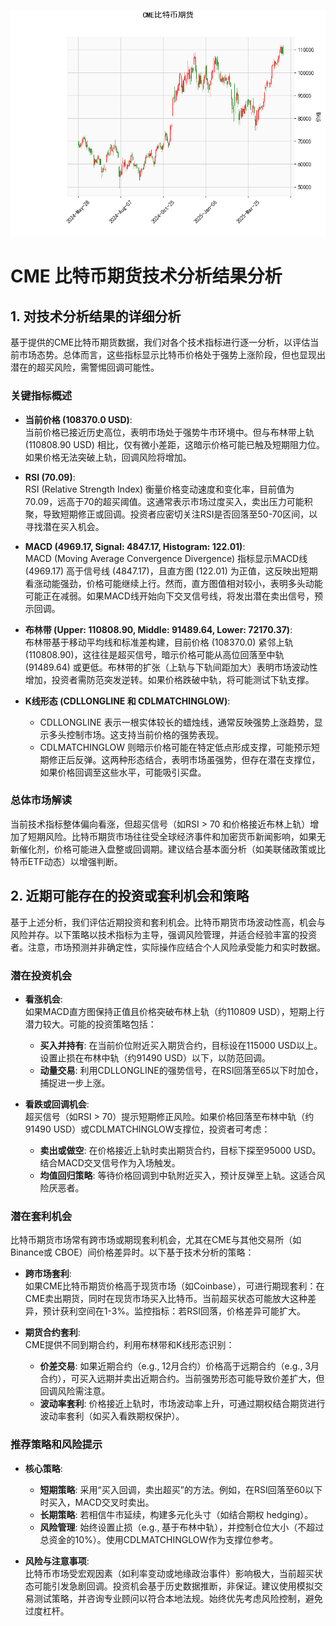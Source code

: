 ![图](cmebtc.png)

# CME 比特币期货技术分析结果分析

## 1. 对技术分析结果的详细分析

基于提供的CME比特币期货数据，我们对各个技术指标进行逐一分析，以评估当前市场态势。总体而言，这些指标显示比特币价格处于强势上涨阶段，但也显现出潜在的超买风险，需警惕回调可能性。

### 关键指标概述
- **当前价格 (108370.0 USD)**:  
  当前价格已接近历史高位，表明市场处于强势牛市环境中。但与布林带上轨 (110808.90 USD) 相比，仅有微小差距，这暗示价格可能已触及短期阻力位。如果价格无法突破上轨，回调风险将增加。

- **RSI (70.09)**:  
  RSI (Relative Strength Index) 衡量价格变动速度和变化率，目前值为70.09，远高于70的超买阈值。这通常表示市场过度买入，卖出压力可能积聚，导致短期修正或回调。投资者应密切关注RSI是否回落至50-70区间，以寻找潜在买入机会。

- **MACD (4969.17, Signal: 4847.17, Histogram: 122.01)**:  
  MACD (Moving Average Convergence Divergence) 指标显示MACD线 (4969.17) 高于信号线 (4847.17)，且直方图 (122.01) 为正值，这反映出短期看涨动能强劲，价格可能继续上行。然而，直方图值相对较小，表明多头动能可能正在减弱。如果MACD线开始向下交叉信号线，将发出潜在卖出信号，预示回调。

- **布林带 (Upper: 110808.90, Middle: 91489.64, Lower: 72170.37)**:  
  布林带基于移动平均线和标准差构建，目前价格 (108370.0) 紧邻上轨 (110808.90)，这往往是超买信号，暗示价格可能从高位回落至中轨 (91489.64) 或更低。布林带的扩张（上轨与下轨间距加大）表明市场波动性增加，投资者需防范突发逆转。如果价格跌破中轨，将可能测试下轨支撑。

- **K线形态 (CDLLONGLINE 和 CDLMATCHINGLOW)**:  
  - CDLLONGLINE 表示一根实体较长的蜡烛线，通常反映强势上涨趋势，显示多头控制市场。这支持当前价格的强势表现。  
  - CDLMATCHINGLOW 则暗示价格可能在特定低点形成支撑，可能预示短期修正后反弹。这两种形态结合，表明市场虽强势，但存在潜在支撑位，如果价格回调至这些水平，可能吸引买盘。

### 总体市场解读
当前技术指标整体偏向看涨，但超买信号（如RSI > 70 和价格接近布林上轨）增加了短期风险。比特币期货市场往往受全球经济事件和加密货币新闻影响，如果无新催化剂，价格可能进入盘整或回调期。建议结合基本面分析（如美联储政策或比特币ETF动态）以增强判断。

## 2. 近期可能存在的投资或套利机会和策略

基于上述分析，我们评估近期投资和套利机会。比特币期货市场波动性高，机会与风险并存。以下策略以技术指标为主导，强调风险管理，并适合经验丰富的投资者。注意，市场预测并非确定性，实际操作应结合个人风险承受能力和实时数据。

### 潜在投资机会
- **看涨机会**:  
  如果MACD直方图保持正值且价格突破布林上轨（约110809 USD），短期上行潜力较大。可能的投资策略包括：  
  - **买入并持有**: 在当前价位附近买入期货合约，目标设在115000 USD以上。设置止损在布林中轨（约91490 USD）以下，以防范回调。  
  - **动量交易**: 利用CDLLONGLINE的强势信号，在RSI回落至65以下时加仓，捕捉进一步上涨。

- **看跌或回调机会**:  
  超买信号（如RSI > 70）提示短期修正风险。如果价格回落至布林中轨（约91490 USD）或CDLMATCHINGLOW支撑位，投资者可考虑：  
  - **卖出或做空**: 在价格接近上轨时卖出期货合约，目标下探至95000 USD。结合MACD交叉信号作为入场触发。  
  - **均值回归策略**: 等待价格回调到中轨附近买入，预计反弹至上轨。这适合风险厌恶者。

### 潜在套利机会
比特币期货市场常有跨市场或期现套利机会，尤其在CME与其他交易所（如Binance或 CBOE）间价格差异时。以下基于技术分析的策略：
- **跨市场套利**:  
  如果CME比特币期货价格高于现货市场（如Coinbase），可进行期现套利：在CME卖出期货，同时在现货市场买入比特币。当前超买状态可能放大这种差异，预计获利空间在1-3%。监控指标：若RSI回落，价格差异可能扩大。

- **期货合约套利**:  
  CME提供不同到期合约，利用布林带和K线形态识别：  
  - **价差交易**: 如果近期合约（e.g., 12月合约）价格高于远期合约（e.g., 3月合约），可买入远期并卖出近期合约。当前强势形态可能导致价差扩大，但回调风险需注意。  
  - **波动率套利**: 价格接近上轨时，市场波动率上升，可通过期权结合期货进行波动率套利（如买入看跌期权保护）。

### 推荐策略和风险提示
- **核心策略**:  
  - **短期策略**: 采用“买入回调，卖出超买”的方法。例如，在RSI回落至60以下时买入，MACD交叉时卖出。  
  - **长期策略**: 若相信牛市延续，构建多元化头寸（如结合期权 hedging）。  
  - **风险管理**: 始终设置止损（e.g., 基于布林中轨），并控制仓位大小（不超过总资金的10%）。使用CDLMATCHINGLOW作为支撑位参考。

- **风险与注意事项**:  
  比特币市场受宏观因素（如利率变动或地缘政治事件）影响极大，当前超买状态可能引发急剧回调。投资机会基于历史数据推断，非保证。建议使用模拟交易测试策略，并咨询专业顾问以符合本地法规。始终优先考虑风险控制，避免过度杠杆。